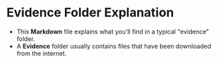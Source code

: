 # **Evidence Folder Explanation**

- This **Markdown** file explains what you'll find in a typical "evidence" folder.
- A **Evidence** folder usually contains files that have been downloaded from the internet.
